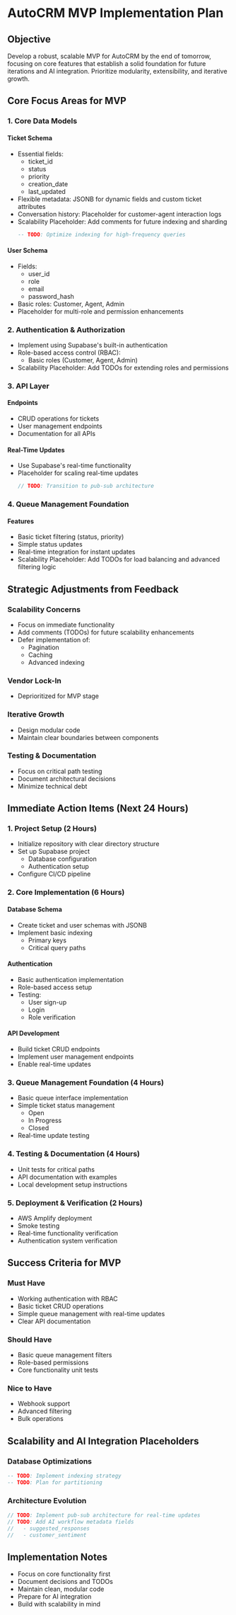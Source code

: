 # AutoCRM MVP Implementation Plan

## Objective
Develop a robust, scalable MVP for AutoCRM by the end of tomorrow, focusing on core features that establish a solid foundation for future iterations and AI integration. Prioritize modularity, extensibility, and iterative growth.

## Core Focus Areas for MVP

### 1. Core Data Models

#### Ticket Schema
- Essential fields:
  - ticket_id
  - status
  - priority
  - creation_date
  - last_updated
- Flexible metadata: JSONB for dynamic fields and custom ticket attributes
- Conversation history: Placeholder for customer-agent interaction logs
- Scalability Placeholder: Add comments for future indexing and sharding
  ```sql
  -- TODO: Optimize indexing for high-frequency queries
  ```

#### User Schema
- Fields:
  - user_id
  - role
  - email
  - password_hash
- Basic roles: Customer, Agent, Admin
- Placeholder for multi-role and permission enhancements

### 2. Authentication & Authorization
- Implement using Supabase's built-in authentication
- Role-based access control (RBAC):
  - Basic roles (Customer, Agent, Admin)
- Scalability Placeholder: Add TODOs for extending roles and permissions

### 3. API Layer

#### Endpoints
- CRUD operations for tickets
- User management endpoints
- Documentation for all APIs

#### Real-Time Updates
- Use Supabase's real-time functionality
- Placeholder for scaling real-time updates
  ```typescript
  // TODO: Transition to pub-sub architecture
  ```

### 4. Queue Management Foundation

#### Features
- Basic ticket filtering (status, priority)
- Simple status updates
- Real-time integration for instant updates
- Scalability Placeholder: Add TODOs for load balancing and advanced filtering logic

## Strategic Adjustments from Feedback

### Scalability Concerns
- Focus on immediate functionality
- Add comments (TODOs) for future scalability enhancements
- Defer implementation of:
  - Pagination
  - Caching
  - Advanced indexing

### Vendor Lock-In
- Deprioritized for MVP stage

### Iterative Growth
- Design modular code
- Maintain clear boundaries between components

### Testing & Documentation
- Focus on critical path testing
- Document architectural decisions
- Minimize technical debt

## Immediate Action Items (Next 24 Hours)

### 1. Project Setup (2 Hours)
- Initialize repository with clear directory structure
- Set up Supabase project
  - Database configuration
  - Authentication setup
- Configure CI/CD pipeline

### 2. Core Implementation (6 Hours)

#### Database Schema
- Create ticket and user schemas with JSONB
- Implement basic indexing
  - Primary keys
  - Critical query paths

#### Authentication
- Basic authentication implementation
- Role-based access setup
- Testing:
  - User sign-up
  - Login
  - Role verification

#### API Development
- Build ticket CRUD endpoints
- Implement user management endpoints
- Enable real-time updates

### 3. Queue Management Foundation (4 Hours)
- Basic queue interface implementation
- Simple ticket status management
  - Open
  - In Progress
  - Closed
- Real-time update testing

### 4. Testing & Documentation (4 Hours)
- Unit tests for critical paths
- API documentation with examples
- Local development setup instructions

### 5. Deployment & Verification (2 Hours)
- AWS Amplify deployment
- Smoke testing
- Real-time functionality verification
- Authentication system verification

## Success Criteria for MVP

### Must Have
- Working authentication with RBAC
- Basic ticket CRUD operations
- Simple queue management with real-time updates
- Clear API documentation

### Should Have
- Basic queue management filters
- Role-based permissions
- Core functionality unit tests

### Nice to Have
- Webhook support
- Advanced filtering
- Bulk operations

## Scalability and AI Integration Placeholders

### Database Optimizations
```sql
-- TODO: Implement indexing strategy
-- TODO: Plan for partitioning
```

### Architecture Evolution
```typescript
// TODO: Implement pub-sub architecture for real-time updates
// TODO: Add AI workflow metadata fields
//   - suggested_responses
//   - customer_sentiment
```

## Implementation Notes
- Focus on core functionality first
- Document decisions and TODOs
- Maintain clean, modular code
- Prepare for AI integration
- Build with scalability in mind